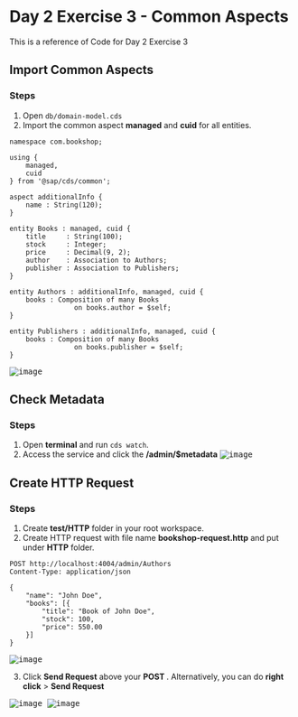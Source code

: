 # Day 2 Exercise 3 - Common Aspects
This is a reference of Code for Day 2 Exercise 3

## Import Common Aspects
### Steps
1. Open `db/domain-model.cds`
2. Import the common aspect **managed** and **cuid** for all entities. 
```cds
namespace com.bookshop;

using {
    managed,
    cuid
} from '@sap/cds/common';

aspect additionalInfo {
    name : String(120);
}

entity Books : managed, cuid {
    title     : String(100);
    stock     : Integer;
    price     : Decimal(9, 2);
    author    : Association to Authors;
    publisher : Association to Publishers;
}

entity Authors : additionalInfo, managed, cuid {
    books : Composition of many Books
                on books.author = $self;
}

entity Publishers : additionalInfo, managed, cuid {
    books : Composition of many Books
                on books.publisher = $self;
}
```
<kbd> ![image](https://github.com/takaobaltazar/sap-capm-bookshop/assets/9301953/791ec141-f012-489a-8cc6-5ab0ba1dddb5) </kbd>

## Check Metadata
### Steps
1. Open **terminal** and run `cds watch`.
2. Access the service and click the **/admin/$metadata**
    <kbd> ![image](https://github.com/takaobaltazar/sap-capm-bookshop/assets/9301953/45ca6305-c22d-40e7-9e45-6096220098ee) </kbd>


## Create HTTP Request
### Steps
1. Create **test/HTTP** folder in your root workspace.
2. Create HTTP request with file name **bookshop-request.http** and put under **HTTP** folder.
```http
POST http://localhost:4004/admin/Authors
Content-Type: application/json

{
    "name": "John Doe",
    "books": [{
        "title": "Book of John Doe",
        "stock": 100,
        "price": 550.00
    }]
}
```
<kbd> ![image](https://github.com/takaobaltazar/sap-capm-bookshop/assets/9301953/b973f8cb-150e-408e-8688-29bf2c8497f2) </kbd>

3. Click **Send Request** above your **POST <Link>**. Alternatively, you can do **right click** > **Send Request**

<kbd> ![image](https://github.com/takaobaltazar/sap-capm-bookshop/assets/9301953/baa78f45-c079-4822-ac67-0223af84e8b3) </kbd>
<kbd> ![image](https://github.com/takaobaltazar/sap-capm-bookshop/assets/9301953/c8f1851a-4d72-4111-820d-fb9127813e6d) </kbd>
